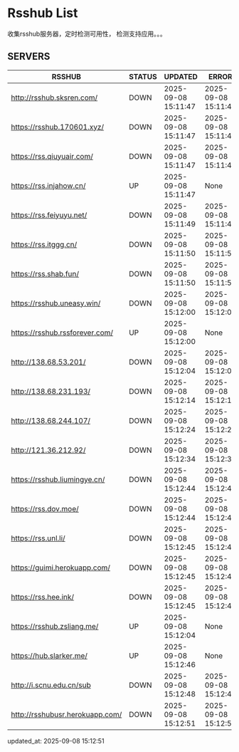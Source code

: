 # Rsshub List

收集rsshub服务器，定时检测可用性， 检测支持应用。。。


## SERVERS

|  RSSHUB   | STATUS  | UPDATED  | ERROR  | TWITTER |  
|  ----  | ----  | ----  | ----  | ---- |  
| http://rsshub.sksren.com/ | DOWN | 2025-09-08 15:11:47 | 2025-09-08 15:11:47 |  
| https://rsshub.170601.xyz/ | DOWN | 2025-09-08 15:11:47 | 2025-09-08 15:11:47 |  
| https://rss.qiuyuair.com/ | DOWN | 2025-09-08 15:11:47 | 2025-09-08 15:11:47 |  
| https://rss.injahow.cn/ | UP | 2025-09-08 15:11:47 | None ||  
| https://rss.feiyuyu.net/ | DOWN | 2025-09-08 15:11:49 | 2025-09-08 15:11:49 |  
| https://rss.itggg.cn/ | DOWN | 2025-09-08 15:11:50 | 2025-09-08 15:11:50 |  
| https://rss.shab.fun/ | DOWN | 2025-09-08 15:11:50 | 2025-09-08 15:11:50 |  
| https://rsshub.uneasy.win/ | DOWN | 2025-09-08 15:12:00 | 2025-09-08 15:12:00 |  
| https://rsshub.rssforever.com/ | UP | 2025-09-08 15:12:00 | None ||  
| http://138.68.53.201/ | DOWN | 2025-09-08 15:12:04 | 2025-09-08 15:12:04 |  
| http://138.68.231.193/ | DOWN | 2025-09-08 15:12:14 | 2025-09-08 15:12:14 |  
| http://138.68.244.107/ | DOWN | 2025-09-08 15:12:24 | 2025-09-08 15:12:24 |  
| http://121.36.212.92/ | DOWN | 2025-09-08 15:12:34 | 2025-09-08 15:12:34 |  
| https://rsshub.liumingye.cn/ | DOWN | 2025-09-08 15:12:44 | 2025-09-08 15:12:44 |  
| https://rss.dov.moe/ | DOWN | 2025-09-08 15:12:44 | 2025-09-08 15:12:44 |  
| https://rss.unl.li/ | DOWN | 2025-09-08 15:12:45 | 2025-09-08 15:12:45 |  
| https://guimi.herokuapp.com/ | DOWN | 2025-09-08 15:12:45 | 2025-09-08 15:12:45 |  
| https://rss.hee.ink/ | DOWN | 2025-09-08 15:12:45 | 2025-09-08 15:12:45 |  
| https://rsshub.zsliang.me/ | UP | 2025-09-08 15:12:04 | None |OK|  
| https://hub.slarker.me/ | UP | 2025-09-08 15:12:46 | None ||  
| http://i.scnu.edu.cn/sub | DOWN | 2025-09-08 15:12:48 | 2025-09-08 15:12:48 |  
| http://rsshubusr.herokuapp.com/ | DOWN | 2025-09-08 15:12:51 | 2025-09-08 15:12:51 |  
  

updated_at: 2025-09-08 15:12:51  
